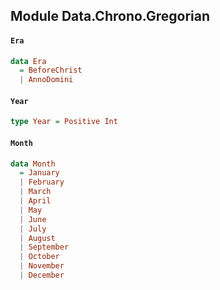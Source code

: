 ## Module Data.Chrono.Gregorian

#### `Era`

``` purescript
data Era
  = BeforeChrist
  | AnnoDomini
```

#### `Year`

``` purescript
type Year = Positive Int
```

#### `Month`

``` purescript
data Month
  = January
  | February
  | March
  | April
  | May
  | June
  | July
  | August
  | September
  | October
  | November
  | December
```


